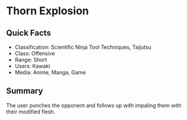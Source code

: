 # Thorn Explosion

## Quick Facts
- Classification: Scientific Ninja Tool Techniques, Taijutsu
- Class: Offensive
- Range: Short
- Users: Kawaki
- Media: Anime, Manga, Game

## Summary
The user punches the opponent and follows up with impaling them with their modified flesh.
